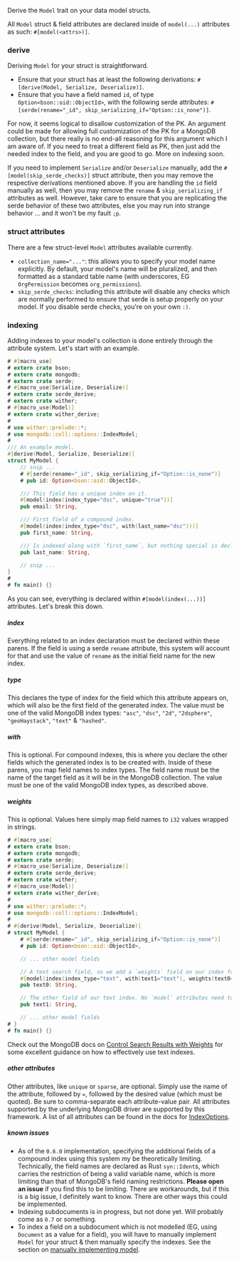 Derive the `Model` trait on your data model structs.

All `Model` struct & field attributes are declared inside of `model(...)` attributes as such: `#[model(<attrs>)]`.

### derive
Deriving `Model` for your struct is straightforward.

- Ensure that your struct has at least the following derivations: `#[derive(Model, Serialize, Deserialize)]`.
- Ensure that you have a field named `id`, of type `Option<bson::oid::ObjectId>`, with the following serde attributes: `#[serde(rename="_id", skip_serializing_if="Option::is_none")]`.

For now, it seems logical to disallow customization of the PK. An argument could be made for allowing full customization of the PK for a MongoDB collection, but there really is no end-all reasoning for this argument which I am aware of. If you need to treat a different field as PK, then just add the needed index to the field, and you are good to go. More on indexing soon.

If you need to implement `Serialize` and/or `Deserialize` manually, add the `#[model(skip_serde_checks)]` struct attribute, then you may remove the respective derivations mentioned above. If you are handling the `id` field manually as well, then you may remove the `rename` & `skip_serializing_if` attributes as well. However, take care to ensure that you are replicating the serde behavior of these two attributes, else you may run into strange behavior ... and it won't be my fault `;p`.

### struct attributes
There are a few struct-level `Model` attributes available currently.

- `collection_name="..."`: this allows you to specify your model name explicitly. By default, your model's name will be pluralized, and then formatted as a standard table name (with underscores, EG `OrgPermission` becomes `org_permissions`).
- `skip_serde_checks`: including this attribute will disable any checks which are normally performed to ensure that serde is setup properly on your model. If you disable serde checks, you're on your own `:)`.

### indexing
Adding indexes to your model's collection is done entirely through the attribute system. Let's start with an example.

```rust
# #[macro_use]
# extern crate bson;
# extern crate mongodb;
# extern crate serde;
# #[macro_use(Serialize, Deserialize)]
# extern crate serde_derive;
# extern crate wither;
# #[macro_use(Model)]
# extern crate wither_derive;
#
# use wither::prelude::*;
# use mongodb::coll::options::IndexModel;
#
/// An example model.
#[derive(Model, Serialize, Deserialize)]
struct MyModel {
    // snip ...
    # #[serde(rename="_id", skip_serializing_if="Option::is_none")]
    # pub id: Option<bson::oid::ObjectId>,

    /// This field has a unique index on it.
    #[model(index(index_type="dsc", unique="true"))]
    pub email: String,

    /// First field of a compound index.
    #[model(index(index_type="dsc", with(last_name="dsc")))]
    pub first_name: String,

    /// Is indexed along with `first_name`, but nothing special is declared here.
    pub last_name: String,

    // snip ...
}
#
# fn main() {}
```

As you can see, everything is declared within `#[model(index(...))]` attributes. Let's break this down.

##### index
Everything related to an index declaration must be declared within these parens. If the field is using a serde `rename` attribute, this system will account for that and use the value of `rename` as the initial field name for the new index.

##### type
This declares the type of index for the field which this attribute appears on, which will also be the first field of the generated index. The value must be one of the valid MongoDB index types:  `"asc"`, `"dsc"`, `"2d"`, `"2dsphere"`, `"geoHaystack"`, `"text"` & `"hashed"`.

##### with
This is optional. For compound indexes, this is where you declare the other fields which the generated index is to be created with. Inside of these parens, you map field names to index types. The field name must be the name of the target field as it will be in the MongoDB collection. The value must be one of the valid MongoDB index types, as described above.

##### weights
This is optional. Values here simply map field names to `i32` values wrapped in strings.

```rust
# #[macro_use]
# extern crate bson;
# extern crate mongodb;
# extern crate serde;
# #[macro_use(Serialize, Deserialize)]
# extern crate serde_derive;
# extern crate wither;
# #[macro_use(Model)]
# extern crate wither_derive;
#
# use wither::prelude::*;
# use mongodb::coll::options::IndexModel;
#
# #[derive(Model, Serialize, Deserialize)]
# struct MyModel {
    # #[serde(rename="_id", skip_serializing_if="Option::is_none")]
    # pub id: Option<bson::oid::ObjectId>,

    // ... other model fields

    // A text search field, so we add a `weights` field on our index for optimization.
    #[model(index(index_type="text", with(text1="text"), weights(text0="10", text1="5")))]
    pub text0: String,

    // The other field of our text index. No `model` attributes need to be added here.
    pub text1: String,

    // ... other model fields
# }
# fn main() {}
```

Check out the MongoDB docs on [Control Search Results with Weights](https://docs.mongodb.com/manual/tutorial/control-results-of-text-search/) for some excellent guidance on how to effectively use text indexes.

##### other attributes
Other attributes, like `unique` or `sparse`, are optional. Simply use the name of the attribute, followed by `=`, followed by the desired value (which must be quoted). Be sure to comma-separate each attribute-value pair. All attributes supported by the underlying MongoDB driver are supported by this framework. A list of all attributes can be found in the docs for [IndexOptions](https://docs.rs/mongodb/latest/mongodb/coll/options/struct.IndexOptions.html).

##### known issues
- As of the `0.6.0` implementation, specifying the additional fields of a compound index using this system my be theoretically limiting. Technically, the field names are declared as Rust `syn::Ident`s, which carries the restriction of being a valid variable name, which is more limiting than that of MongoDB's field naming restrictions. **Please open an issue** if you find this to be limiting. There are workarounds, but if this is a big issue, I definitely want to know. There are other ways this could be implemented.
- Indexing subdocuments is in progress, but not done yet. Will probably come as `0.7` or something.
- To index a field on a subdocument which is not modelled (EG, using `Document` as a value for a field), you will have to manually implement `Model` for your struct & then manually specify the indexes. See the section on [manually implementing model](#manually-implementing-model).
